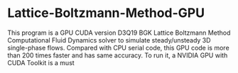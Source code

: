 # Lattice-Boltzmann-Method-GPU
This program is a GPU CUDA version D3Q19 BGK Lattice Boltzmann Method Computational Fluid Dynamics solver to simulate steady/unsteady 3D single-phase flows. Compared with CPU serial code, this GPU code is more than 200 times faster and has same accuracy. To run it, a NVIDIA GPU with CUDA Toolkit is a must

